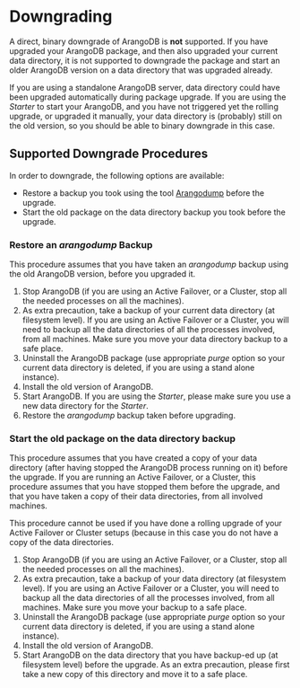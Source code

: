 Downgrading
===========

A direct, binary downgrade of ArangoDB is **not** supported. If you have upgraded
your ArangoDB package, and then also upgraded your current data directory, it is
not supported to downgrade the package and start an older ArangoDB version on a
data directory that was upgraded already.

If you are using a standalone ArangoDB server, data directory could have been upgraded
automatically during package upgrade. If you are using the _Starter_ to start your
ArangoDB, and you have not triggered yet the rolling upgrade, or upgraded it
manually, your data directory is (probably) still on the old version, so you should
be able to binary downgrade in this case.

Supported Downgrade Procedures
------------------------------

In order to downgrade, the following options are available:

- Restore a backup you took using the tool [Arangodump](../Programs/Arangodump/README.md)
  before the upgrade.
- Start the old package on the data directory backup you took before the upgrade.

### Restore an _arangodump_ Backup

This procedure assumes that you have taken an _arangodump_ backup using the old
ArangoDB version, before you upgraded it. 

1. Stop ArangoDB (if you are using an Active Failover, or a Cluster, stop all the needed
   processes on all the machines).
2. As extra precaution, take a backup of your current data directory (at filesystem level).
   If you are using an Active Failover or a Cluster, you will need to backup all the data
   directories of all the processes involved, from all machines. Make sure you move your
   data directory backup to a safe place.
3. Uninstall the ArangoDB package (use appropriate _purge_ option so your current data
   directory is deleted, if you are using a stand alone instance).
4. Install the old version of ArangoDB.
5. Start ArangoDB. If you are using the _Starter_, please make sure you use a new data
   directory for the _Starter_.
6. Restore the _arangodump_ backup taken before upgrading.

### Start the old package on the data directory backup

This procedure assumes that you have created a copy of your data directory (after having
stopped the ArangoDB process running on it) before the upgrade. If you are running an
Active Failover, or a Cluster, this procedure assumes that you have stopped them before
the upgrade, and that you have taken a copy of their data directories, from all involved
machines.

This procedure cannot be used if you have done a rolling upgrade of your Active Failover
or Cluster setups (because in this case you do not have a copy of the data directories.

1. Stop ArangoDB (if you are using an Active Failover, or a Cluster, stop all the needed
   processes on all the machines).
2. As extra precaution, take a backup of your data directory (at filesystem level). If
   you are using an Active Failover or a Cluster, you will need to backup all the data
   directories of all the processes involved, from all machines. Make sure you move your
   backup to a safe place.
3. Uninstall the ArangoDB package (use appropriate _purge_ option so your current data
   directory is deleted, if you are using a stand alone instance).
4. Install the old version of ArangoDB.
5. Start ArangoDB on the data directory that you have backup-ed up (at filesystem level)
   before the upgrade. As an extra precaution, please first take a new copy of this
   directory and move it to a safe place.
